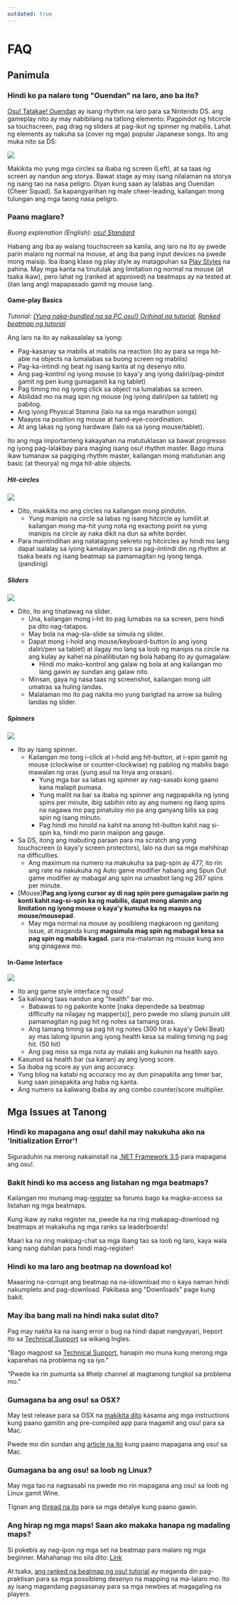 ```yaml
---
outdated: true
---
```


# FAQ

## Panimula

### Hindi ko pa nalaro tong "Ouendan" na laro, ano ba ito?

[Osu! Tatakae! Ouendan](http://en.wikipedia.org/wiki/Osu!_Tatakae!_Ouendan) ay isang rhythm na laro para sa Nintendo DS. ang gameplay nito ay may nabibilang na tatlong elemento: Pagpindot ng hitcircle sa touchscreen, pag drag ng sliders at pag-ikot ng spinner ng mabilis. Lahat ng elements ay nakuha sa (cover ng mga) popular Japanese songs. Ito ang muka nito sa DS:

![](/wiki/shared/Ouendan.jpg)

Makikita mo yung mga circles sa ibaba ng screen (Left), at sa taas ng screen ay nandun ang storya. Bawat stage ay may isang nilalaman na storya ng isang tao na nasa peligro. Diyan kung saan ay lalabas ang Ouendan (Cheer Squad). Sa kapangyarihan ng male cheer-leading, kailangan mong tulungan ang mga taong nasa peligro.

### Paano maglaro?

*Buong explenation (English): [osu! Standard](/wiki/Game_mode/osu!)*

Habang ang iba ay walang touchscreen sa kanila, ang laro na ito ay pwede parin malaro ng normal na mouse, at ang iba pang input devices na pwede mong maisip. Iba ibang klase ng play style ay matagpuhan sa [Play Styles](/wiki/Play_style) na pahina. May mga kanta na tinutulak ang limitation ng normal na mouse (at tsaka ikaw), pero lahat ng (ranked at approved) na beatmaps ay na tested at (ilan lang ang) mapapasado gamit ng mouse lang.

#### Game-play Basics

*Tutorial: [(Yung naka-bundled na sa PC osu!) Orihinal na tutorial](https://osu.ppy.sh/beatmapsets/3756), [Ranked beatmap ng tutorial](https://osu.ppy.sh/beatmapsets/19928)*

Ang laro na ito ay nakasalalay sa iyong:

- Pag-kasanay sa mabilis at mabilis na reaction (ito ay para sa mga hit-able na objects na lumalabas sa buong screen ng mabilis)
- Pag-ka-intindi ng beat ng isang kanta at ng desenyo nito.
- Ang pag-kontrol ng iyong mouse (o kaya'y ang iyong daliri/pag-pindot gamit ng pen kung gumagamit ka ng tablet)
- Pag timing mo ng iyong click sa object na lumalabas sa screen.
- Abilidad mo na mag spin ng mouse (ng iyong daliri/pen sa tablet) ng pabilog.
- Ang iyong Physical Stamina (lalo na sa mga marathon songs)
- Maayos na position ng mouse at hand-eye-coordination.
- At ang lakas ng iyong hardware (lalo na sa iyong mouse/tablet).

Ito ang mga importanteng kakayahan na matutuklasan sa bawat progresso ng iyong pag-lalakbay para maging isang osu! rhythm master. Bago muna ikaw tumanaw sa pagiging rhythm master, kailangan mong matutunan ang basic (at theorya) ng mga hit-able objects.

##### Hit-circles

![](/wiki/shared/osu_hitcircles.jpg)

- Dito, makikita mo ang circles na kailangan mong pindutin.
  - Yung manipis na circle sa labas ng isang hitcircle ay lumiliit at kailangan mong ma-hit yung nota ng exactong point na yung manipis na circle ay naka dikit na dun sa white border.
- Para maintindihan ang natatagong sekreto ng hitcircles ay hindi mo lang dapat isalalay sa iyong kamalayan pero sa pag-iintindi din ng rhythm at tsaka beats ng isang beatmap sa pamamagitan ng iyong tenga. (pandinig)

##### Sliders

![](/wiki/shared/osu_slider.jpg)

- Dito, ito ang tinatawag na slider.
  - Una, kailangan mong i-hit ito pag lumabas na sa screen, pero hindi pa dito nag-tatapos.
  - May bola na mag-sla-slide sa simula ng slider.
  - Dapat mong i-hold ang mouse/keyboard-button (o ang iyong daliri/pen sa tablet) at ilagay mo lang sa loob ng manipis na circle na ang kulay ay kahel na pinalilibutan ng bola habang ito ay gumagalaw.
    - Hindi mo mako-kontrol ang galaw ng bola at ang kailangan mo lang gawin ay sundan ang galaw nito.
  - Minsan, gaya ng nasa taas ng screenshot, kailangan mong ulit umatras sa huling landas.
  - Malalaman mo ito pag nakita mo yung barigtad na arrow sa huling landas ng slider.

##### Spinners

![](/wiki/shared/osu_spinner.jpg)

- Ito ay isang spinner.
  - Kailangan mo tong i-click at i-hold ang hit-button, at i-spin gamit ng mouse (clockwise or counter-clockwise) ng pabilog ng mabilis bago mawalan ng oras (yung asul na linya ang orasan).
    - Yung mga bar sa labas ng spinner ay nag-sasabi kong gaano kana malapit pumasa.
    - Yung maliit na bar sa ibaba ng spinner ang nagpapakita ng iyong spins per minute, ibig sabihin nito ay ang numero ng ilang spins na nagawa mo pag pinatuloy mo pa ang ganyang bilis sa pag spin ng isang minuto.
    - Pag hindi mo hinold na kahit na anong hit-button kahit nag si-spin ka, hindi mo parin maiipon ang gauge.
- Sa DS, itong ang mabuting paraan para ma scratch ang yong touchscreen (o kaya'y screen protectors), lalo na dun sa mga mahihirap na difficulties.
  - Ang maximum na numero na makukuha sa pag-spin ay 477, ito rin ang rate na nakukuha ng Auto game modifier habang ang Spun Out game modifier ay mabagal ang spin na umaabot lang ng 287 spins per minute.
- \[Mouse\]**Pag ang iyong cursor ay di nag spin pero gumagalaw parin ng konti kahit nag-si-spin ka ng mabilis, dapat mong alamin ang limitation ng iyong mouse o kaya'y kumuha ka ng maayos na mouse/mousepad**.
  - May mga normal na mouse ay posibleng magkaroon ng ganitong issue, at maganda kung **magsimula mag spin ng mabagal kesa sa pag spin ng mabilis kagad.** para ma-malaman ng mouse kung ano ang ginagawa mo.

#### In-Game Interface

![](/wiki/shared/osu-gameplay.jpg)

- Ito ang game style interface ng osu!
- Sa kaliwang taas nandun ang "health" bar mo.
  - Babawas to ng pakonte konte \[naka dependede sa beatmap difficulty na nilagay ng mapper(s)\], pero pwede mo silang punuin ulit pamamagitan ng pag hit ng notes sa tamang oras.
  - Ang tamang timing sa pag hit ng notes (300 hit o kaya'y Geki Beat) ay mas lalong iipunin ang iyong health kesa sa maling timing ng pag hit. (50 hit)
  - Ang pag miss sa mga nota ay malaki ang kukunin na health sayo.
- Kasunod sa health bar (sa kanan) ay ang iyong score.
- Sa ibaba ng score ay yun ang accuracy.
- Yung bilog na katabi ng accuracy mo ay dun pinapakita ang timer bar, kung saan pinapakita ang haba ng kanta.
- Ang numero sa kaliwang ibaba ay ang combo counter/score multiplier.

## Mga Issues at Tanong

### Hindi ko mapagana ang osu! dahil may nakukuha ako na 'Initialization Error'!

Siguraduhin na merong nakainstall na [.NET Framework 3.5](http://www.microsoft.com/en-us/download/details.aspx?id=22) para mapagana ang osu!.

### Bakit hindi ko ma access ang listahan ng mga beatmaps?

Kailangan mo munang mag-[register](https://osu.ppy.sh/home/download) sa forums bago ka magka-access sa listahan ng mga beatmaps.

Kung ikaw ay naka register na, pwede ka na ring makapag-download ng beatmaps at makakuha ng mga ranks sa leaderboards!

Maari ka na ring makipag-chat sa mga ibang tao sa loob ng laro, kaya wala kang nang dahilan para hindi mag-register!

### Hindi ko ma laro ang beatmap na download ko!

Maaaring na-corrupt ang beatmap na na-idownload mo o kaya naman hindi nakumpleto and pag-download. Pakibasa ang "Downloads" page kung bakit.

### May iba bang mali na hindi naka sulat dito?

Pag may nakita ka na isang error o bug na hindi dapat nangyayari, Ireport ito sa [Technical Support](https://osu.ppy.sh/community/forums/5) sa wikang Ingles.

"Bago magpost sa [Technical Support](https://osu.ppy.sh/community/forums/5), hanapin mo muna kung merong mga kaparehas na problema ng sa iyo."

"Pwede ka rin pumunta sa \#help channel at magtanong tungkol sa problema mo."

### Gumagana ba ang osu! sa OSX?

May test release para sa OSX na [makikita dito](https://osu.ppy.sh/community/forums/topics/56460) kasama ang mga instructions kung paano gamitin ang pre-compiled app para magamit ang osu! para sa Mac.

Pwede mo din sundan ang [article na ito](/wiki/Installation/macOS) kung paano mapagana ang osu! sa Mac.

### Gumagana ba ang osu! sa loob ng Linux?

May mga tao na nagsasabi na pwede mo rin mapagana ang osu! sa loob ng Linux gamit Wine.

Tignan ang [thread na ito](https://osu.ppy.sh/community/forums/topics/14614) para sa mga detalye kung paano gawin.

### Ang hirap ng mga maps! Saan ako makaka hanapa ng madaling maps?

Si pokebis ay nag-ipon ng mga set na beatmap para malaro ng mga beginner. Mahahanap mo sila dito: [Link](https://osu.ppy.sh/community/forums/topics/5456)

At tsaka, [ang ranked na beatmap ng osu! tutorial](https://osu.ppy.sh/beatmapsets/19928) ay maganda din pag-praktisan para sa mga possibleng desenyo na mapping na ma-lalaro mo. Ito ay isang magandang pagsasanay para sa mga newbies at magagaling na players.
